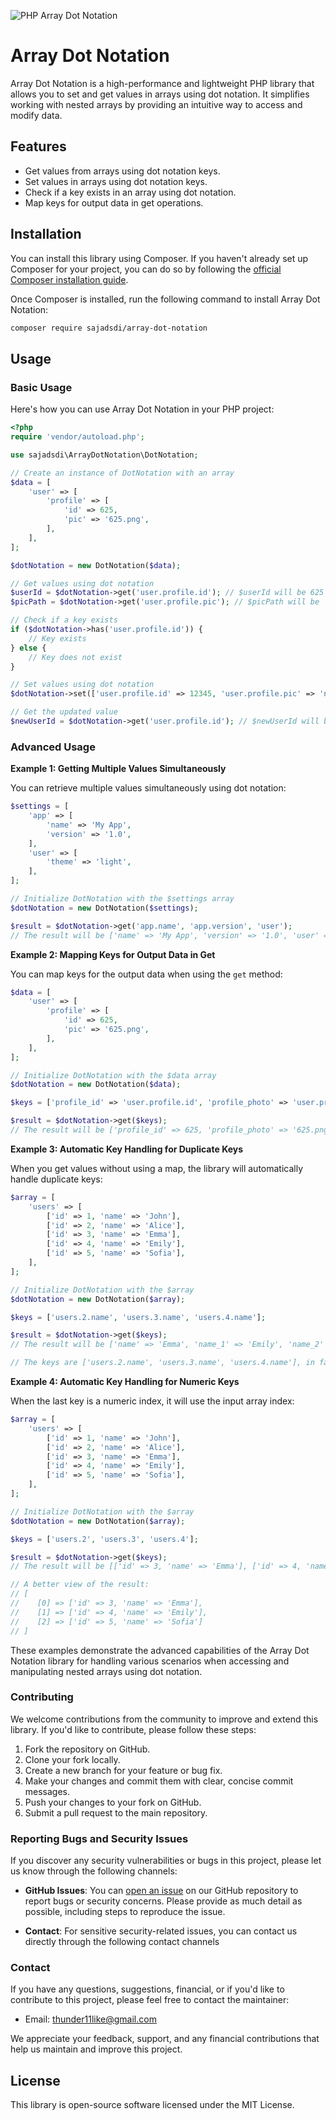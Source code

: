 ![PHP Array Dot Notation](https://sajadsdi.github.io/images/array-dot-notation.png)


# Array Dot Notation
Array Dot Notation is a high-performance and lightweight PHP library that allows you to set and get values in arrays using dot notation. It simplifies working with nested arrays by providing an intuitive way to access and modify data.

## Features
- Get values from arrays using dot notation keys.
- Set values in arrays using dot notation keys.
- Check if a key exists in an array using dot notation.
- Map keys for output data in get operations.

## Installation

You can install this library using Composer. If you haven't already set up Composer for your project, you can do so by following the [official Composer installation guide](https://getcomposer.org/doc/00-intro.md).

Once Composer is installed, run the following command to install Array Dot Notation:

```bash
composer require sajadsdi/array-dot-notation
```

## Usage

### Basic Usage

Here's how you can use Array Dot Notation in your PHP project:

```php
<?php
require 'vendor/autoload.php';

use sajadsdi\ArrayDotNotation\DotNotation;

// Create an instance of DotNotation with an array
$data = [
    'user' => [
        'profile' => [
            'id' => 625,
            'pic' => '625.png',
        ],
    ],
];

$dotNotation = new DotNotation($data);

// Get values using dot notation
$userId = $dotNotation->get('user.profile.id'); // $userId will be 625
$picPath = $dotNotation->get('user.profile.pic'); // $picPath will be '625.png'

// Check if a key exists
if ($dotNotation->has('user.profile.id')) {
    // Key exists
} else {
    // Key does not exist
}

// Set values using dot notation
$dotNotation->set(['user.profile.id' => 12345, 'user.profile.pic' => 'new_pic.png']);

// Get the updated value
$newUserId = $dotNotation->get('user.profile.id'); // $newUserId will be 12345
```

### Advanced Usage

**Example 1: Getting Multiple Values Simultaneously**

You can retrieve multiple values simultaneously using dot notation:

```php
$settings = [
    'app' => [
        'name' => 'My App',
        'version' => '1.0',
    ],
    'user' => [
        'theme' => 'light',
    ],
];

// Initialize DotNotation with the $settings array
$dotNotation = new DotNotation($settings);

$result = $dotNotation->get('app.name', 'app.version', 'user');
// The result will be ['name' => 'My App', 'version' => '1.0', 'user' => ['theme' => 'light']]
```

**Example 2: Mapping Keys for Output Data in Get**

You can map keys for the output data when using the `get` method:

```php
$data = [
    'user' => [
        'profile' => [
            'id' => 625,
            'pic' => '625.png',
        ],
    ],
];

// Initialize DotNotation with the $data array
$dotNotation = new DotNotation($data);

$keys = ['profile_id' => 'user.profile.id', 'profile_photo' => 'user.profile.pic'];

$result = $dotNotation->get($keys);
// The result will be ['profile_id' => 625, 'profile_photo' => '625.png']
```

**Example 3: Automatic Key Handling for Duplicate Keys**

When you get values without using a map, the library will automatically handle duplicate keys:

```php
$array = [
    'users' => [
        ['id' => 1, 'name' => 'John'],
        ['id' => 2, 'name' => 'Alice'],
        ['id' => 3, 'name' => 'Emma'],
        ['id' => 4, 'name' => 'Emily'],
        ['id' => 5, 'name' => 'Sofia'],
    ],
];

// Initialize DotNotation with the $array
$dotNotation = new DotNotation($array);

$keys = ['users.2.name', 'users.3.name', 'users.4.name'];

$result = $dotNotation->get($keys);
// The result will be ['name' => 'Emma', 'name_1' => 'Emily', 'name_2' => 'Sofia']

// The keys are ['users.2.name', 'users.3.name', 'users.4.name'], in fact [0 => 'users.2.name', 1 =>'users.3.name', 2 => 'users.4.name']
```

**Example 4: Automatic Key Handling for Numeric Keys**

When the last key is a numeric index, it will use the input array index:

```php
$array = [
    'users' => [
        ['id' => 1, 'name' => 'John'],
        ['id' => 2, 'name' => 'Alice'],
        ['id' => 3, 'name' => 'Emma'],
        ['id' => 4, 'name' => 'Emily'],
        ['id' => 5, 'name' => 'Sofia'],
    ],
];

// Initialize DotNotation with the $array
$dotNotation = new DotNotation($array);

$keys = ['users.2', 'users.3', 'users.4'];

$result = $dotNotation->get($keys);
// The result will be [['id' => 3, 'name' => 'Emma'], ['id' => 4, 'name' => 'Emily'], ['id' => 5, 'name' => 'Sofia']]

// A better view of the result:
// [
//    [0] => ['id' => 3, 'name' => 'Emma'],
//    [1] => ['id' => 4, 'name' => 'Emily'],
//    [2] => ['id' => 5, 'name' => 'Sofia']
// ]
```

These examples demonstrate the advanced capabilities of the Array Dot Notation library for handling various scenarios when accessing and manipulating nested arrays using dot notation.


### Contributing

We welcome contributions from the community to improve and extend this library. If you'd like to contribute, please follow these steps:

1. Fork the repository on GitHub.
2. Clone your fork locally.
3. Create a new branch for your feature or bug fix.
4. Make your changes and commit them with clear, concise commit messages.
5. Push your changes to your fork on GitHub.
6. Submit a pull request to the main repository.

### Reporting Bugs and Security Issues

If you discover any security vulnerabilities or bugs in this project, please let us know through the following channels:

- **GitHub Issues**: You can [open an issue](https://github.com/sajadsdi/array-dot-notation/issues) on our GitHub repository to report bugs or security concerns. Please provide as much detail as possible, including steps to reproduce the issue.

- **Contact**: For sensitive security-related issues, you can contact us directly through the following contact channels

### Contact

If you have any questions, suggestions, financial, or if you'd like to contribute to this project, please feel free to contact the maintainer:

- Email: thunder11like@gmail.com

We appreciate your feedback, support, and any financial contributions that help us maintain and improve this project.

## License

This library is open-source software licensed under the MIT License.

